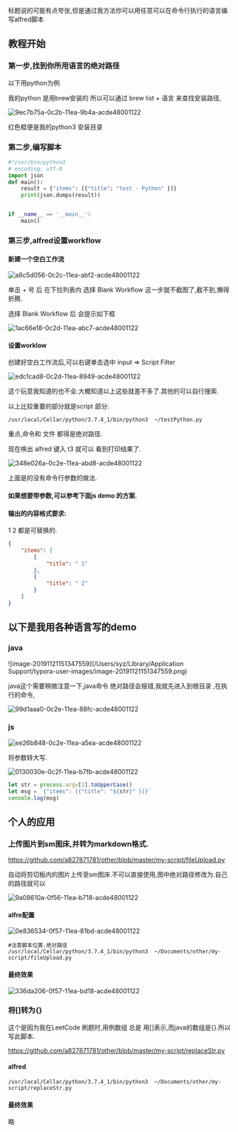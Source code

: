 标题说的可能有点夸张,但是通过我方法你可以用任意可以在命令行执行的语言编写alfred脚本

## 教程开始

### 第一步,找到你所用语言的绝对路径

以下用python为例

我的python 是用brew安装的  所以可以通过 brew list + 语言  来查找安装路径,

![9ec7b75a-0c2b-11ea-9b4a-acde48001122](https://i.loli.net/2019/11/21/rDPQ5oVSvYJ9bAE.png )

红色框便是我的python3 安装目录

### 第二步,编写脚本

```python
#!/usr/bin/python3
# encoding: utf-8
import json
def main():
    result = {"items": [{"title": "test - Python" }]}
    print(json.dumps(result))


if __name__ == '__main__':
    main()
```

### 第三步,alfred设置workflow

#### 新建一个空白工作流

![a8c5d056-0c2c-11ea-abf2-acde48001122](https://i.loli.net/2019/11/21/FhdR6awcyrj8Iez.png )

单击 + 号 后 在下拉列表内 选择 Blank Workflow   这一步就不截图了,截不到,懒得折腾.

选择 Blank Workflow 后 会提示如下框

![1ac66e18-0c2d-11ea-abc7-acde48001122](https://i.loli.net/2019/11/21/JshLME5CHZeUctR.png )



#### 设置worklow

创建好空白工作流后,可以右键单击选中 input => Script Filter

![edc1cad8-0c2d-11ea-8949-acde48001122](https://i.loli.net/2019/11/21/8cRaGjb9U6i7mL5.png )



这个玩意我知道的也不全.大概知道以上这些就差不多了.其他的可以自行搜索.

以上比较重要的部分就是script 部分:

```shell
/usr/local/Cellar/python/3.7.4_1/bin/python3  ~/testPython.py 
```

重点,命令和 文件 都得是绝对路径.

现在唤出 alfred  键入 t3  就可以 看到打印结果了.

![348e026a-0c2e-11ea-abd8-acde48001122](https://i.loli.net/2019/11/21/kwpDcBHaYFsPyTC.png )

上面是的没有命令行参数的做法.

#### 如果想要带参数,可以参考下面js demo  的方案.

#### 输出的内容格式要求:

1 2  都是可替换的.

```json
{
    "items": [
        {
            "title": " 1"
        },
        {
            "title": " 2"
        }
    ]
}
```





## 以下是我用各种语言写的demo

### java

![image-20191121151347559](/Users/syz/Library/Application Support/typora-user-images/image-20191121151347559.png)

java这个需要稍微注意一下,java命令  绝对路径会报错,我就先进入到根目录 ,在执行的命令,

![99d1aaa0-0c2e-11ea-88fc-acde48001122](https://i.loli.net/2019/11/21/cpk8rG4CjRhesgS.png )

### js

![ee26b848-0c2e-11ea-a5ea-acde48001122](https://i.loli.net/2019/11/21/bSuDgqcajUleAd5.png )

将参数转大写.

![0130030e-0c2f-11ea-b7fb-acde48001122](https://i.loli.net/2019/11/21/3ltvDGu1X7CZj8A.png )

```js
let str = process.argv[2].toUpperCase()
let msg = `{"items": [{"title": "${str}" }]}`
console.log(msg)
```

## 个人的应用

### 上传图片到sm图床,并转为markdown格式.

https://github.com/a827871781/other/blob/master/my-script/fileUpload.py

自动将剪切板内的图片上传至sm图床.不可以直接使用,图中绝对路径修改为.自己的路径就可以

![9a08610a-0f56-11ea-b718-acde48001122](https://i.loli.net/2019/11/25/yIWLN9VMDETwcFY.png )

#### alfre配置

![0e836534-0f57-11ea-81bd-acde48001122](https://i.loli.net/2019/11/25/wOQHmNIgBrEoxai.png )

```shell
#注意脚本位置.绝对路径
/usr/local/Cellar/python/3.7.4_1/bin/python3  ~/Documents/other/my-script/fileUpload.py 

```



#### 最终效果

![336da206-0f57-11ea-bd18-acde48001122](https://i.loli.net/2019/11/25/rlSBiVu2EkHwMtj.png )

### 将[]转为{}

这个是因为我在LeetCode  刷题时,用例数组 总是 用[]表示,而java的数组是{}.所以写此脚本.

https://github.com/a827871781/other/blob/master/my-script/replaceStr.py

#### alfred

```shell
/usr/local/Cellar/python/3.7.4_1/bin/python3  ~/Documents/other/my-script/replaceStr.py 
```

#### 最终效果

略

